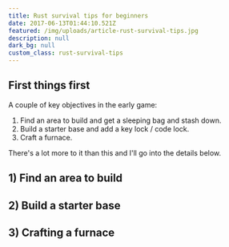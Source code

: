 ```yaml
---
title: Rust survival tips for beginners
date: 2017-06-13T01:44:10.521Z
featured: /img/uploads/article-rust-survival-tips.jpg
description: null
dark_bg: null
custom_class: rust-survival-tips
---
```

## First things first

A couple of key objectives in the early game:

1) Find an area to build and get a sleeping bag and stash down.
2) Build a starter base and add a key lock / code lock.
3) Craft a furnace.

There's a lot more to it than this and I'll go into the details below.

## 1) Find an area to build



## 2) Build a starter base

## 3) Crafting a furnace



